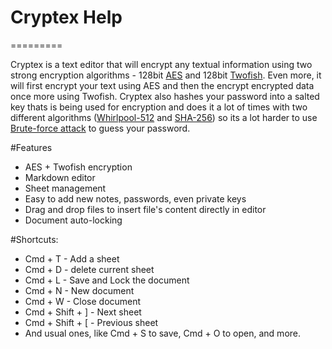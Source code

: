 # Cryptex Help
=========

Cryptex is a text editor that will encrypt any textual information using two strong encryption algorithms - 128bit [AES][1] and 128bit [Twofish][2]. Even more, it will first encrypt your text using AES and then the encrypt encrypted data once more using Twofish. Cryptex also hashes your password into a salted key thats is being used for encryption and does it a lot of times with two different algorithms ([Whirlpool-512][3] and [SHA-256][4]) so its a lot harder to use [Brute-force attack][5] to guess your password.


#Features

* AES + Twofish encryption
* Markdown editor
* Sheet management
* Easy to add new notes, passwords, even private keys
* Drag and drop files to insert file's content directly in editor
* Document auto-locking


#Shortcuts:

* Cmd + T - Add a sheet
* Cmd + D - delete current sheet
* Cmd + L - Save and Lock the document
* Cmd + N - New document
* Cmd + W - Close document
* Cmd + Shift + ] - Next sheet
* Cmd + Shift + [ - Previous sheet
* And usual ones, like Cmd + S to save, Cmd + O to open, and more.


[1]: http://en.wikipedia.org/wiki/Advanced_Encryption_Standard "Advanced Encryption Standard"
[2]: http://en.wikipedia.org/wiki/Twofish "Twofish"
[3]: http://en.wikipedia.org/wiki/Whirlpool_(cryptography) "Whirlpool"
[4]: http://en.wikipedia.org/wiki/SHA-2 "SHA-2"
[5]: http://en.wikipedia.org/wiki/Brute-force_attack "Brute-force attack"

